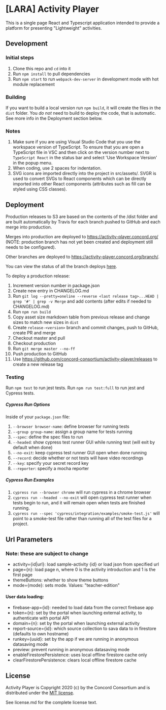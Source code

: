 # [LARA] Activity Player

This is a single page React and Typescript application intended to provide a platform for presenting "Lightweight" activities.

## Development

### Initial steps

1. Clone this repo and `cd` into it
2. Run `npm install` to pull dependencies
3. Run `npm start` to run `webpack-dev-server` in development mode with hot module replacement

### Building

If you want to build a local version run `npm build`, it will create the files in the `dist` folder.
You *do not* need to build to deploy the code, that is automatic.  See more info in the Deployment section below.

### Notes

1. Make sure if you are using Visual Studio Code that you use the workspace version of TypeScript.
   To ensure that you are open a TypeScript file in VSC and then click on the version number next to
   `TypeScript React` in the status bar and select 'Use Workspace Version' in the popup menu.
2. When coding, use 2 spaces for indentation.
3. SVG icons are imported directly into the project in src/assets/. SVGR is used to convert SVGs to React components which can be directly imported into other React components (attributes such as fill can be styled using CSS classes).

## Deployment

Production releases to S3 are based on the contents of the /dist folder and are built automatically by Travis
for each branch pushed to GitHub and each merge into production.

Merges into production are deployed to https://activity-player.concord.org/ (NOTE: production branch has not yet been created and deployment still needs to be configured).

Other branches are deployed to https://activity-player.concord.org/branch/<name>.

You can view the status of all the branch deploys [here](https://travis-ci.com/github/concord-consortium/activity-player/branches).

To deploy a production release:

1. Increment version number in package.json
2. Create new entry in CHANGELOG.md
3. Run `git log --pretty=oneline --reverse <last release tag>...HEAD | grep '#' | grep -v Merge` and add contents (after edits if needed to CHANGELOG.md)
4. Run `npm run build`
5. Copy asset size markdown table from previous release and change sizes to match new sizes in `dist`
6. Create `release-<version>` branch and commit changes, push to GitHub, create PR and merge
7. Checkout master and pull
8. Checkout production
9. Run `git merge master --no-ff`
10. Push production to GitHub
11. Use https://github.com/concord-consortium/activity-player/releases to create a new release tag

### Testing

Run `npm test` to run jest tests. Run `npm run test:full` to run jest and Cypress tests.

##### Cypress Run Options

Inside of your `package.json` file:
1. `--browser browser-name`: define browser for running tests
2. `--group group-name`: assign a group name for tests running
3. `--spec`: define the spec files to run
4. `--headed`: show cypress test runner GUI while running test (will exit by default when done)
5. `--no-exit`: keep cypress test runner GUI open when done running
6. `--record`: decide whether or not tests will have video recordings
7. `--key`: specify your secret record key
8. `--reporter`: specify a mocha reporter

##### Cypress Run Examples

1. `cypress run --browser chrome` will run cypress in a chrome browser
2. `cypress run --headed --no-exit` will open cypress test runner when tests begin to run, and it will remain open when tests are finished running.
3. `cypress run --spec 'cypress/integration/examples/smoke-test.js'` will point to a smoke-test file rather than running all of the test files for a project.

## Url Parameters
### Note: these are subject to change

* activity={id|url}: load sample-activity {id} or load json from specified url
* page={n}:          load page n, where 0 is the activity introduction and 1 is the first page
* themeButtons:      whether to show theme buttons
* mode={mode}:       sets mode. Values: "teacher-edition"

#### User data loading:
* firebase-app={id}: needed to load data from the correct firebase app
* token={n}:         set by the portal when launching external activity, to authenticate with portal API
* domain={n}:        set by the portal when launching external activity
* report-source={id}: which source collection to sava data to in firestore (defaults to own hostname)
* runkey={uuid}:     set by the app if we are running in anonymous datasaving mode
* preview:           prevent running in anonymous datasaving mode
* enableFirestorePersistence: uses local offline firestore cache only
* clearFirestorePersistence: clears local offline firestore cache

## License

Activity Player is Copyright 2020 (c) by the Concord Consortium and is distributed under the [MIT license](http://www.opensource.org/licenses/MIT).

See license.md for the complete license text.
